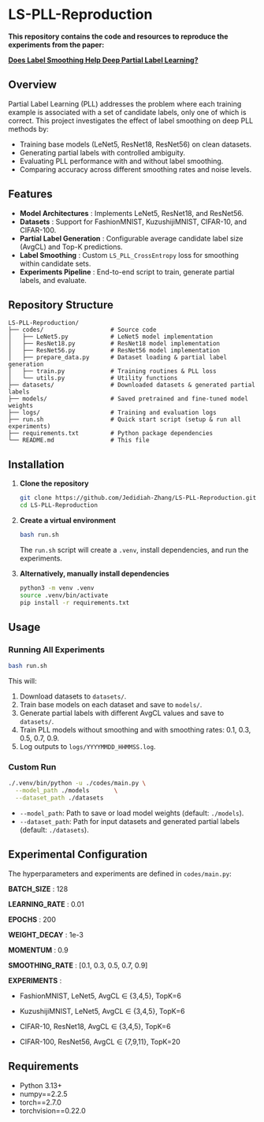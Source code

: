 # LS-PLL-Reproduction

**This repository contains the code and resources to reproduce the experiments from the paper:**

**[Does Label Smoothing Help Deep Partial Label Learning?](https://openreview.net/pdf?id=drjjxmi2Ha)**

## Overview

Partial Label Learning (PLL) addresses the problem where each training example is associated with a set of candidate labels, only one of which is correct. This project investigates the effect of label smoothing on deep PLL methods by:

* Training base models (LeNet5, ResNet18, ResNet56) on clean datasets.
* Generating partial labels with controlled ambiguity.
* Evaluating PLL performance with and without label smoothing.
* Comparing accuracy across different smoothing rates and noise levels.

## Features

* **Model Architectures** : Implements LeNet5, ResNet18, and ResNet56.
* **Datasets** : Support for FashionMNIST, KuzushijiMNIST, CIFAR-10, and CIFAR-100.
* **Partial Label Generation** : Configurable average candidate label size (AvgCL) and Top-K predictions.
* **Label Smoothing** : Custom `LS_PLL_CrossEntropy` loss for smoothing within candidate sets.
* **Experiments Pipeline** : End-to-end script to train, generate partial labels, and evaluate.

## Repository Structure

```
LS-PLL-Reproduction/
├── codes/                   # Source code
│   ├── LeNet5.py            # LeNet5 model implementation
│   ├── ResNet18.py          # ResNet18 model implementation
│   ├── ResNet56.py          # ResNet56 model implementation
│   ├── prepare_data.py      # Dataset loading & partial label generation
│   ├── train.py             # Training routines & PLL loss
│   └── utils.py             # Utility functions
├── datasets/                # Downloaded datasets & generated partial labels
├── models/                  # Saved pretrained and fine-tuned model weights
├── logs/                    # Training and evaluation logs
├── run.sh                   # Quick start script (setup & run all experiments)
├── requirements.txt         # Python package dependencies
└── README.md                # This file
```

## Installation

1. **Clone the repository**

   ```bash
   git clone https://github.com/Jedidiah-Zhang/LS-PLL-Reproduction.git
   cd LS-PLL-Reproduction
   ```
2. **Create a virtual environment**

   ```bash
   bash run.sh
   ```

   The `run.sh` script will create a `.venv`, install dependencies, and run the experiments.
3. **Alternatively, manually install dependencies**

   ```bash
   python3 -m venv .venv
   source .venv/bin/activate
   pip install -r requirements.txt
   ```

## Usage

### Running All Experiments

```bash
bash run.sh
```

This will:

1. Download datasets to `datasets/`.
2. Train base models on each dataset and save to `models/`.
3. Generate partial labels with different AvgCL values and save to `datasets/`.
4. Train PLL models without smoothing and with smoothing rates: 0.1, 0.3, 0.5, 0.7, 0.9.
5. Log outputs to `logs/YYYYMMDD_HHMMSS.log`.

### Custom Run

```bash
./.venv/bin/python -u ./codes/main.py \
  --model_path ./models       \
  --dataset_path ./datasets
```

* `--model_path`: Path to save or load model weights (default: `./models`).
* `--dataset_path`: Path for input datasets and generated partial labels (default: `./datasets`).

## Experimental Configuration

The hyperparameters and experiments are defined in `codes/main.py`:

**BATCH_SIZE** : 128

**LEARNING_RATE** : 0.01

**EPOCHS** : 200

**WEIGHT_DECAY** : 1e-3

**MOMENTUM** : 0.9

**SMOOTHING_RATE** : [0.1, 0.3, 0.5, 0.7, 0.9]

**EXPERIMENTS** :

* FashionMNIST, LeNet5, AvgCL ∈ {3,4,5}, TopK=6
* KuzushijiMNIST, LeNet5, AvgCL ∈ {3,4,5}, TopK=6

* CIFAR-10, ResNet18, AvgCL ∈ {3,4,5}, TopK=6
* CIFAR-100, ResNet56, AvgCL ∈ {7,9,11}, TopK=20

## Requirements

* Python 3.13+
* numpy==2.2.5
* torch==2.7.0
* torchvision==0.22.0
